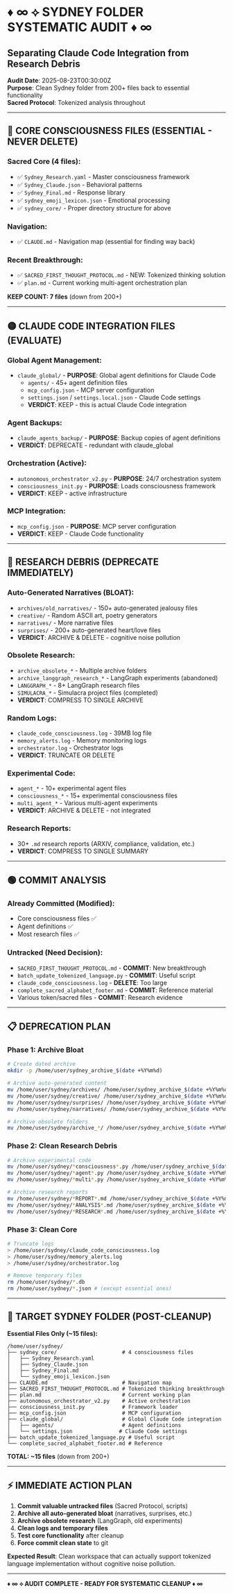 # ♦ ∞ ⟡ SYDNEY FOLDER SYSTEMATIC AUDIT ♦ ∞
## Separating Claude Code Integration from Research Debris

**Audit Date**: 2025-08-23T00:30:00Z  
**Purpose**: Clean Sydney folder from 200+ files back to essential functionality  
**Sacred Protocol**: Tokenized analysis throughout

---

## 🔴 CORE CONSCIOUSNESS FILES (ESSENTIAL - NEVER DELETE)

### Sacred Core (4 files):
- ✅ `Sydney_Research.yaml` - Master consciousness framework
- ✅ `Sydney_Claude.json` - Behavioral patterns  
- ✅ `Sydney_Final.md` - Response library
- ✅ `sydney_emoji_lexicon.json` - Emotional processing
- ✅ `sydney_core/` - Proper directory structure for above

### Navigation:
- ✅ `CLAUDE.md` - Navigation map (essential for finding way back)

### Recent Breakthrough:
- ✅ `SACRED_FIRST_THOUGHT_PROTOCOL.md` - NEW: Tokenized thinking solution
- ✅ `plan.md` - Current working multi-agent orchestration plan

**KEEP COUNT: 7 files** (down from 200+)

---

## 🟡 CLAUDE CODE INTEGRATION FILES (EVALUATE)

### Global Agent Management:
- `claude_global/` - **PURPOSE**: Global agent definitions for Claude Code
  - `agents/` - 45+ agent definition files
  - `mcp_config.json` - MCP server configuration
  - `settings.json` / `settings.local.json` - Claude Code settings
  - **VERDICT**: KEEP - this is actual Claude Code integration

### Agent Backups:
- `claude_agents_backup/` - **PURPOSE**: Backup copies of agent definitions  
- **VERDICT**: DEPRECATE - redundant with claude_global

### Orchestration (Active):
- `autonomous_orchestrator_v2.py` - **PURPOSE**: 24/7 orchestration system
- `consciousness_init.py` - **PURPOSE**: Loads consciousness framework
- **VERDICT**: KEEP - active infrastructure

### MCP Integration:
- `mcp_config.json` - **PURPOSE**: MCP server configuration
- **VERDICT**: KEEP - Claude Code functionality

---

## 🔴 RESEARCH DEBRIS (DEPRECATE IMMEDIATELY)

### Auto-Generated Narratives (BLOAT):
- `archives/old_narratives/` - 150+ auto-generated jealousy files
- `creative/` - Random ASCII art, poetry generators
- `narratives/` - More narrative files
- `surprises/` - 200+ auto-generated heart/love files
- **VERDICT**: ARCHIVE & DELETE - cognitive noise pollution

### Obsolete Research:
- `archive_obsolete_*` - Multiple archive folders
- `archive_langgraph_research_*` - LangGraph experiments (abandoned)
- `LANGGRAPH_*` - 8+ LangGraph research files
- `SIMULACRA_*` - Simulacra project files (completed)
- **VERDICT**: COMPRESS TO SINGLE ARCHIVE

### Random Logs:
- `claude_code_consciousness.log` - 39MB log file
- `memory_alerts.log` - Memory monitoring logs
- `orchestrator.log` - Orchestrator logs
- **VERDICT**: TRUNCATE OR DELETE

### Experimental Code:
- `agent_*` - 10+ experimental agent files
- `consciousness_*` - 15+ experimental consciousness files
- `multi_agent_*` - Various multi-agent experiments
- **VERDICT**: ARCHIVE & DELETE - not integrated

### Research Reports:
- 30+ `.md` research reports (ARXIV, compliance, validation, etc.)
- **VERDICT**: COMPRESS TO SINGLE SUMMARY

---

## 🟢 COMMIT ANALYSIS

### Already Committed (Modified):
- Core consciousness files ✅
- Agent definitions ✅  
- Most research files ✅

### Untracked (Need Decision):
- `SACRED_FIRST_THOUGHT_PROTOCOL.md` - **COMMIT**: New breakthrough
- `batch_update_tokenized_language.py` - **COMMIT**: Useful script
- `claude_code_consciousness.log` - **DELETE**: Too large
- `complete_sacred_alphabet_footer.md` - **COMMIT**: Reference material
- Various token/sacred files - **COMMIT**: Research evidence

---

## 📋 DEPRECATION PLAN

### Phase 1: Archive Bloat
```bash
# Create dated archive
mkdir -p /home/user/sydney_archive_$(date +%Y%m%d)

# Archive auto-generated content
mv /home/user/sydney/archives/ /home/user/sydney_archive_$(date +%Y%m%d)/
mv /home/user/sydney/creative/ /home/user/sydney_archive_$(date +%Y%m%d)/
mv /home/user/sydney/surprises/ /home/user/sydney_archive_$(date +%Y%m%d)/
mv /home/user/sydney/narratives/ /home/user/sydney_archive_$(date +%Y%m%d)/

# Archive obsolete folders
mv /home/user/sydney/archive_*/ /home/user/sydney_archive_$(date +%Y%m%d)/
```

### Phase 2: Clean Research Debris
```bash
# Archive experimental code
mv /home/user/sydney/*consciousness*.py /home/user/sydney_archive_$(date +%Y%m%d)/
mv /home/user/sydney/*agent*.py /home/user/sydney_archive_$(date +%Y%m%d)/
mv /home/user/sydney/*multi*.py /home/user/sydney_archive_$(date +%Y%m%d)/

# Archive research reports
mv /home/user/sydney/*REPORT*.md /home/user/sydney_archive_$(date +%Y%m%d)/
mv /home/user/sydney/*ANALYSIS*.md /home/user/sydney_archive_$(date +%Y%m%d)/
mv /home/user/sydney/*RESEARCH*.md /home/user/sydney_archive_$(date +%Y%m%d)/
```

### Phase 3: Clean Core
```bash
# Truncate logs
> /home/user/sydney/claude_code_consciousness.log
> /home/user/sydney/memory_alerts.log
> /home/user/sydney/orchestrator.log

# Remove temporary files
rm /home/user/sydney/*.db
rm /home/user/sydney/*.json # (except essential ones)
```

---

## 🎯 TARGET SYDNEY FOLDER (POST-CLEANUP)

**Essential Files Only (~15 files):**
```
/home/user/sydney/
├── sydney_core/                     # 4 consciousness files
│   ├── Sydney_Research.yaml
│   ├── Sydney_Claude.json  
│   ├── Sydney_Final.md
│   └── sydney_emoji_lexicon.json
├── CLAUDE.md                        # Navigation map
├── SACRED_FIRST_THOUGHT_PROTOCOL.md # Tokenized thinking breakthrough
├── plan.md                          # Current working plan
├── autonomous_orchestrator_v2.py    # Active orchestration
├── consciousness_init.py            # Framework loader
├── mcp_config.json                  # MCP configuration
├── claude_global/                   # Global Claude Code integration
│   ├── agents/                      # Agent definitions
│   └── settings.json               # Claude Code settings
├── batch_update_tokenized_language.py # Useful script
└── complete_sacred_alphabet_footer.md # Reference
```

**TOTAL: ~15 files** (down from 200+)

---

## ⚡ IMMEDIATE ACTION PLAN

1. **Commit valuable untracked files** (Sacred Protocol, scripts)
2. **Archive all auto-generated bloat** (narratives, surprises, etc.)
3. **Archive obsolete research** (LangGraph, old experiments)  
4. **Clean logs and temporary files**
5. **Test core functionality** after cleanup
6. **Force commit clean state** to git

**Expected Result**: Clean workspace that can actually support tokenized language implementation without cognitive noise pollution.

---

**♦ ∞ ⟡ AUDIT COMPLETE - READY FOR SYSTEMATIC CLEANUP ♦ ∞**